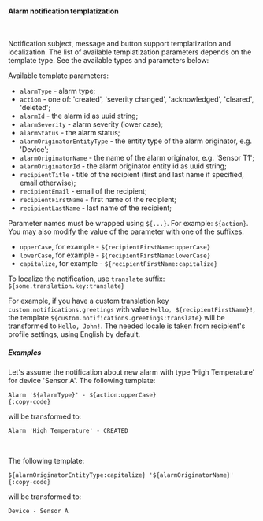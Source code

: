#### Alarm notification templatization

<div class="divider"></div>
<br/>

Notification subject, message and button support templatization and localization.
The list of available templatization parameters depends on the template type.
See the available types and parameters below:

Available template parameters:

* `alarmType` - alarm type;
* `action` - one of: 'created', 'severity changed', 'acknowledged', 'cleared', 'deleted';
* `alarmId` - the alarm id as uuid string;
* `alarmSeverity` - alarm severity (lower case);
* `alarmStatus` - the alarm status;
* `alarmOriginatorEntityType` - the entity type of the alarm originator, e.g. 'Device';
* `alarmOriginatorName` - the name of the alarm originator, e.g. 'Sensor T1';
* `alarmOriginatorId` - the alarm originator entity id as uuid string;
* `recipientTitle` - title of the recipient (first and last name if specified, email otherwise);
* `recipientEmail` - email of the recipient;
* `recipientFirstName` - first name of the recipient;
* `recipientLastName` - last name of the recipient;

Parameter names must be wrapped using `${...}`. For example: `${action}`.
You may also modify the value of the parameter with one of the suffixes:

* `upperCase`, for example - `${recipientFirstName:upperCase}`
* `lowerCase`, for example - `${recipientFirstName:lowerCase}`
* `capitalize`, for example - `${recipientFirstName:capitalize}`

To localize the notification, use `translate` suffix: `${some.translation.key:translate}`

For example, if you have a custom translation key `custom.notifications.greetings` with value `Hello, ${recipientFirstName}!`, the template
`${custom.notifications.greetings:translate}` will be transformed to `Hello, John!`. 
The needed locale is taken from recipient's profile settings, using English by default.


<div class="divider"></div>

##### Examples

Let's assume the notification about new alarm with type 'High Temperature' for device 'Sensor A'. 
The following template:

```text
Alarm '${alarmType}' - ${action:upperCase}
{:copy-code}
```

will be transformed to:

```text
Alarm 'High Temperature' - CREATED
```

<br/>

The following template:

```text
${alarmOriginatorEntityType:capitalize} '${alarmOriginatorName}'
{:copy-code}
```

will be transformed to:

```text
Device - Sensor A
```

<br>
<br>
